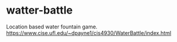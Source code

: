 # watter-battle
Location based water fountain game.
https://www.cise.ufl.edu/~dpayne1/cis4930/WaterBattle/index.html
